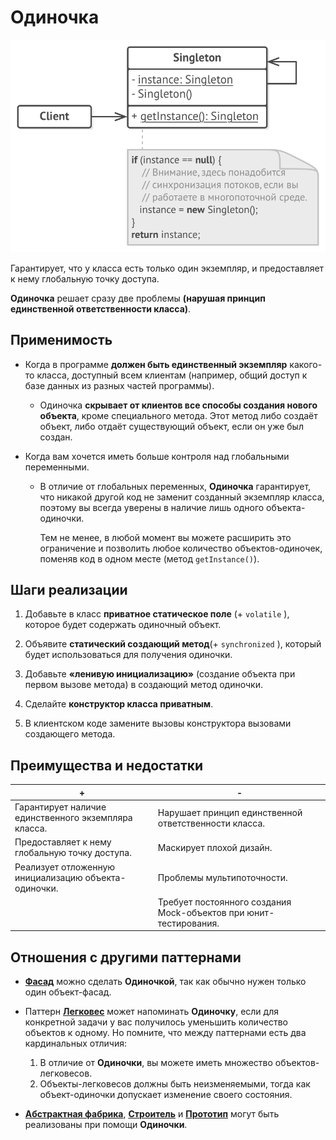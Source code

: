 # Одиночка

![UML](/src/AdditionalDocs/uml/Singleton.png)

Гарантирует, что у класса есть только один экземпляр, и предоставляет к нему глобальную точку доступа.

**Одиночка** решает сразу две проблемы **(нарушая принцип единственной ответственности класса)**.

## Применимость
  - Когда в программе **должен быть единственный экземпляр** какого-то класса, доступный всем клиентам (например, общий доступ к базе данных из разных частей программы).

    - Одиночка **скрывает от клиентов все способы создания нового объекта**, кроме специального метода. Этот метод либо создаёт объект, либо отдаёт существующий объект, если он уже был создан.

  - Когда вам хочется иметь больше контроля над глобальными переменными.

    - В отличие от глобальных переменных, **Одиночка** гарантирует, что никакой другой код не заменит созданный экземпляр класса, поэтому вы всегда уверены в наличие лишь одного объекта-одиночки.

      Тем не менее, в любой момент вы можете расширить это ограничение и позволить любое количество объектов-одиночек, поменяв код в одном месте (метод `getInstance()`).

 ## Шаги реализации
1. Добавьте в класс **приватное статическое поле** (+ `volatile` ), которое будет содержать одиночный объект.

2. Объявите **статический создающий метод**(+ `synchronized` ), который будет использоваться для получения одиночки.

3. Добавьте **«ленивую инициализацию»** (создание объекта при первом вызове метода) в создающий метод одиночки.

4. Сделайте **конструктор класса приватным**.

5. В клиентском коде замените вызовы конструктора вызовами создающего метода.

 ## Преимущества и недостатки
 | + | - |
 | ------ | ------ |
 |Гарантирует наличие единственного экземпляра класса. |Нарушает принцип единственной ответственности класса.
 |Предоставляет к нему глобальную точку доступа. |Маскирует плохой дизайн.
 |Реализует отложенную инициализацию объекта-одиночки. |Проблемы мультипоточности.
 | |Требует постоянного создания Mock-объектов при юнит-тестирования.


 
 ## Отношения с другими паттернами

- [**Фасад**][Facade] можно сделать **Одиночкой**, так как обычно нужен только один объект-фасад.

- Паттерн [**Легковес**][Flyweight] может напоминать **Одиночку**, если для конкретной задачи у вас получилось уменьшить количество объектов к одному. Но помните, что между паттернами есть два кардинальных отличия:

    1. В отличие от **Одиночки**, вы можете иметь множество объектов-легковесов.
    2. Объекты-легковесов должны быть неизменяемыми, тогда как объект-одиночки допускает изменение своего состояния.
 
- [**Абстрактная фабрика**][Abstract_Factory], [**Строитель**][Builder] и [**Прототип**][Prototype] могут быть реализованы при помощи **Одиночки**.


[Abstract_Factory]: </src/Creational/Factorys/Abstract_Factory/Abstract_Factory.md>
[Factory_Method]: </src/Creational/Factorys/Factory_Method/Factory_Method.md>
[Builder]: </src/Creational/Builder/Builder.md>
[Prototype]: </src/Creational/Prototype/Prоtotype.md>
[Singleton]: </src/Creational/Singleton/Singleton.md>

[Adapter]: </src/Structural/Adapter/Adapter.md>
[Bridge]: </src/Structural/Bridge/Bridge.md>
[Composite]: </src/Structural/Composite/Composite.md>
[Decorator]: </src/Structural/Decorator/Decorator.md>
[Facade]: </src/Structural/Facade/Facade.md>
[Flyweight]: </src/Structural/Flyweight/Flyweight.md>
[Proxy]: </src/Structural/Proxy/Proxy.md>

[Chain_of_Responsibility]: </src/Behavioral/Chain_of_Responsibility/Chain_of_Responsibility.md>
[Command]: </src/Behavioral/Command/Command.md>
[Iterator]: </src/Behavioral/Iterator/Iterator.md>
[Mediator]: </src/Behavioral/Mediator/Mediator.md>
[Memento]: </src/Behavioral/Memento/Memento.md>
[Observer]: </src/Behavioral/Observer/Observer.md>
[State]: </src/Behavioral/State/State.md>
[Strategy]: </src/Behavioral/Strategy/Strategy.md>
[Template_Method]: </src/Behavioral/Template_Method/Template_Method.md>
[Visitor]: </src/Behavioral/Visitor/Visitor.md>
